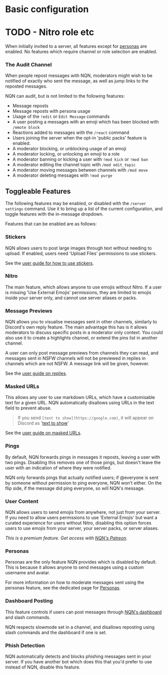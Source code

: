 # Basic configuration

# TODO - Nitro role etc

When initially invited to a server, all features except for [personas](personas.md) are enabled. 
No features which require channel or role selection are enabled. 

### The Audit Channel


When people repost messages with NQN, moderators might wish to be notified of exactly who sent the message, as well as jump links to the reposted messages. 

NQN can audit, but is not limited to the following features:

- Message reposts
- Message reposts with persona usage
- Usage of the `!edit` or `Edit Message` commands
- A user posting a messages with an emoji which has been blocked with `/emote block`
- Reactions added to messages with the `/react` command
- Users joining the server when the opt-in 'public packs' feature is enabled.
- A moderator blocking, or unblocking usage of an emoji
- A moderator locking, or unlocking an emoji to a role
- A moderator banning or kicking a user with `!mod kick` or `!mod ban`
- A moderator editing the channel topic with `/mod edit_topic`
- A moderator moving messages between channels with `/mod move`
- A moderator deleting messages with `!mod purge`

## Toggleable Features

The following features may be enabled, or disabled with the `/server settings` command. 
Use it to bring up a list of the current configuration, and toggle features with the in-message dropdown.

Features that can be enabled are as follows:

### Stickers

NQN allows users to post large images through text without needing to upload.
If enabled, users need 'Upload Files' permissions to use stickers.

See the [user guide for how to use stickers](../users/stickers.md).

### Nitro

The main feature, which allows anyone to use emojis without Nitro.
If a user is missing 'Use External Emojis' permissions, they are limited to emojis inside your server only, and cannot use server aliases or packs.

### Message Previews

NQN allows you to visualise messages sent in other channels, similarly to Discord's own reply feature. 
The main advantage this has is it allows moderators to discuss specific posts in a moderator only context.
You could also use it to create a highlights channel, or extend the pins list in another channel.

A user can only post message previews from channels they can read, and messages sent in NSFW channels will not be previewed in replies in channels which are not NSFW.
A message link will be given, however. 

See the [user guide on replies](../users/replies.md).

### Masked URLs

This allows any user to use markdown URLs, which have a customisable text for a given URL.
NQN automatically disallows using URLs in the text field to prevent abuse.

> If you send `[text to show](https://google.com)`, it will appear on Discord as '[text to show](https://google.com)'
 
See the [user guide on masked URLs](../users/masked_urls.md).

### Pings

By default, NQN forwards pings in messages it reposts, leaving a user with two pings.
Disabling this removes one of those pings, but doesn't leave the user with an indication of where they were notified.

NQN only forwards pings that actually notified users; if @everyone is sent by someone without permission to ping everyone, NQN won't either. 
On the flip side, if the message did ping everyone, so will NQN's message.

### User Content

NQN allows users to send emojis from anywhere, not just from your server. 
If you need to allow users permissions to use 'External Emojis' but want a curated experience for users without Nitro, disabling this option forces users to use emojis from your server, your server packs, or server aliases.

*This is a premium feature. Get access with [NQN's Patreon](https://patreon.com/NQN/membership).*

### Personas

Personas are the only feature NQN provides which is disabled by default. 
This is because it allows anyone to send messages using a custom username and avatar.

For more information on how to moderate messages sent using the personas feature, see the dedicated page for [Personas](personas.md).

### Dashboard Posting

This feature controls if users can post messages through [NQN's dashboard](https://nqn.blue/guilds) and slash commands.

NQN respects slowmode set in a channel, and disallows reposting using slash commands and the dashboard if one is set.

### Phish Detection

NQN automatically detects and blocks phishing messages sent in your server. 
If you have another bot which does this that you'd prefer to use instead of NQN, disable this feature.
